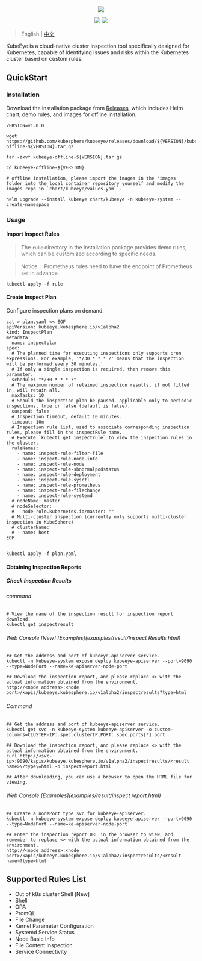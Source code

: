<div align=center><img src="docs/images/KubeEye-O.svg?raw=true"></div>

<p align=center>
<a href="https://github.com/kubesphere/kubeeye/actions?query=event%3Apush+branch%3Amain+workflow%3ACI+"><img src="https://github.com/kubesphere/kubeeye/workflows/CI/badge.svg?branch=main&event=push"></a>
<!-- ALL-CONTRIBUTORS-BADGE:START - Do not remove or modify this section -->
<a href="https://github.com/kubesphere/kubeeye#contributors-"><img src="https://img.shields.io/badge/all_contributors-10-orange.svg?style=flat-square"></a>
<!-- ALL-CONTRIBUTORS-BADGE:END -->
</p>

> English | [中文](README_zh.md)

KubeEye is a cloud-native cluster inspection tool specifically designed for Kubernetes, capable of identifying issues and risks within the Kubernetes cluster based on custom rules.

## QuickStart

### Installation
Download the installation package from [Releases](https://github.com/kubesphere/kubeeye/releases), which includes Helm chart, demo rules, and images for offline installation.

```shell
VERSION=v1.0.0

wget https://github.com/kubesphere/kubeeye/releases/download/${VERSION}/kubeeye-offline-${VERSION}.tar.gz

tar -zxvf kubeeye-offline-${VERSION}.tar.gz

cd kubeeye-offline-${VERSION}

# offline installation, please import the images in the 'images' folder into the local container repository yourself and modify the images repo in `chart/kubeeye/values.yaml`.

helm upgrade --install kubeeye chart/kubeeye -n kubeeye-system --create-namespace

```

### Usage

#### Import Inspect Rules
   
> The `rule` directory in the installation package provides demo rules, which can be customized according to specific needs.

> Notice： Prometheus rules need to have the endpoint of Prometheus set in advance.

```shell
kubectl apply -f rule
```

#### Create Inspect Plan

Configure inspection plans on demand.
```shell
cat > plan.yaml << EOF
apiVersion: kubeeye.kubesphere.io/v1alpha2
kind: InspectPlan
metadata:
  name: inspectplan
spec:
  # The planned time for executing inspections only supports cron expressions. For example, '*/30 * * * ?' means that the inspection will be performed every 30 minutes.'
  # If only a single inspection is required, then remove this parameter.
  schedule: "*/30 * * * ?"
  # The maximum number of retained inspection results, if not filled in, will retain all.
  maxTasks: 10 
  # Should the inspection plan be paused, applicable only to periodic inspections, true or false (default is false).
  suspend: false
  # Inspection timeout, default 10 minutes.
  timeout: 10m
  # Inspection rule list, used to associate corresponding inspection rules, please fill in the inspectRule name.
  # Execute `kubectl get inspectrule` to view the inspection rules in the cluster.
  ruleNames:
    - name: inspect-rule-filter-file
    - name: inspect-rule-node-info
    - name: inspect-rule-node
    - name: inspect-rule-sbnormalpodstatus 
    - name: inspect-rule-deployment
    - name: inspect-rule-sysctl
    - name: inspect-rule-prometheus
    - name: inspect-rule-filechange
    - name: inspect-rule-systemd
  # nodeName: master
  # nodeSelector:
  #   node-role.kubernetes.io/master: ""        
  # Multi-cluster inspection (currently only supports multi-cluster inspection in KubeSphere)
  # clusterName: 
  # - name: host
EOF


kubectl apply -f plan.yaml
```

#### Obtaining Inspection Reports
##### Check Inspection Results
###### command
```shell
# View the name of the inspection result for inspection report download.
kubectl get inspectresult
```
###### Web Console [New] [Examples](examples/result/Inspect Results.html)
```shell
## Get the address and port of kubeeye-apiserver service.
kubectl -n kubeeye-system expose deploy kubeeye-apiserver --port=9090 --type=NodePort --name=ke-apiserver-node-port

## Download the inspection report, and please replace <> with the actual information obtained from the environment.
http://<node address>:<node port>/kapis/kubeeye.kubesphere.io/v1alpha2/inspectresults?type=html
```

###### Command
```shell
## Get the address and port of kubeeye-apiserver service.
kubectl get svc -n kubeeye-system kubeeye-apiserver -o custom-columns=CLUSTER-IP:.spec.clusterIP,PORT:.spec.ports[*].port

## Download the inspection report, and please replace <> with the actual information obtained from the environment.
curl http://<svc-ip>:9090/kapis/kubeeye.kubesphere.io/v1alpha2/inspectresults/<result name>\?type\=html -o inspectReport.html

## After downloading, you can use a browser to open the HTML file for viewing.
```
###### Web Console [Examples](examples/result/inspect report.html)
```shell
## Create a nodePort type svc for kubeeye-apiserver.
kubectl -n kubeeye-system expose deploy kubeeye-apiserver --port=9090 --type=NodePort --name=ke-apiserver-node-port

## Enter the inspection report URL in the browser to view, and remember to replace <> with the actual information obtained from the environment.
http://<node address>:<node port>/kapis/kubeeye.kubesphere.io/v1alpha2/inspectresults/<result name>?type=html
```
## Supported Rules List
* Out of k8s cluster Shell [New]
* Shell
* OPA 
* PromQL 
* File Change
* Kernel Parameter Configuration
* Systemd Service Status
* Node Basic Info
* File Content Inspection
* Service Connectivity